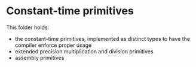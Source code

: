 # Constant-time primitives

This folder holds:

- the constant-time primitives, implemented as distinct types
  to have the compiler enforce proper usage
- extended precision multiplication and division primitives
- assembly primitives
